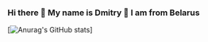 ### Hi there 👋 My name is Dmitry 🙂 I am from Belarus
[![Anurag's GitHub stats](https://github-readme-stats.vercel.app/api?username=isys35)]
